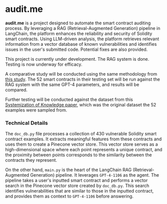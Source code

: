 # audit.me
**audit.me** is a project designed to automate the smart contract auditing process. By leveraging a RAG (Retrieval-Augmented Generation) pipeline in LangChain, the platform enhances the reliability and security of Solidity smart contracts. Using LLM-driven analysis, the platform retrieves relevant information from a vector database of known vulnerabilities and identifies issues in the user's submitted code. Potential fixes are also provided.

This project is currently under development. The RAG system is done. Testing is now underway for efficacy.

A comparative study will be conducted using the same methodology from [this study](https://arxiv.org/abs/2306.12338). The 52 smart contracts in their testing set will be run against the RAG system with the same GPT-4 parameters, and results will be compared.

Further testing will be conducted against the dataset from this [Systemization of Knowledge paper](https://arxiv.org/abs/2208.13035), which was the original dataset the 52 examples were sampled from.

### Technical Details

The `doc_db.py` file processes a collection of 430 vulnerable Solidity smart contract examples. It extracts meaningful features from these contracts and uses them to create a Pinecone vector store. This vector store serves as a high-dimensional space where each point represents a unique contract, and the proximity between points corresponds to the similarity between the contracts they represent.

On the other hand, `main.py` is the heart of the LangChain RAG (Retrieval-Augmented Generation) pipeline. It leverages `GPT-4-1106` as the agent. The pipeline takes a user's inputted smart contract and performs a vector search in the Pinecone vector store created by `doc_db.py`. This search identifies vulnerabilities that are similar to those in the inputted contract, and provides them as context to `GPT-4-1106` before answering.
